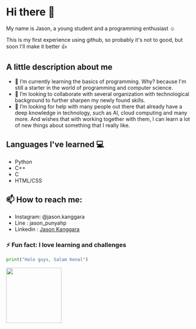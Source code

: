 # Hi there 👋

My name is Jason, a young student and a programming enthusiast ☺️

This is my first experience using github, so probably it's not to good, but soon I'll make it better 👍

## A little description about me
- 🌱 I’m currently learning the basics of programming. Why? because I'm still a starter in the world of programming and computer science.
- 👯 I’m looking to collaborate with several organization with technological background to further sharpen my newly found skills.
- 🤔 I’m looking for help with many people out there that already have a deep knowledge in technology, such as AI, cloud computing and many more.
    And wishes that with working together with them, I can learn a lot of new things about something that I really like.
    
## Languages I've learned 💻

- Python
- C++
- C
- HTML/CSS

## 📫 How to reach me: 
- Instagram: @jason.kanggara
- Line     : jason_punyahp
- Linkedin : [Jason Kanggara](https://www.linkedin.com/in/jason-kanggara-423b011a9?lipi=urn%3Ali%3Apage%3Ad_flagship3_profile_view_base_contact_details%3B2Em3DGRbSbK1lz3D8LtQjQ%3D%3D)
                     
### ⚡ Fun fact: I love learning and challenges

```python
print("Halo guys, Salam Kenal")
```

<img src="https://media4.giphy.com/media/YrZECW1GgBkqat6F0B/giphy.gif" width="150">
